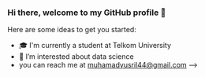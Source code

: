 ### Hi there, welcome to my GitHub profile 👋


Here are some ideas to get you started:

- :mortar_board: I'm currently a student at Telkom University
- :eyes: I’m interested about data science
- you can reach me at muhamadyusril44@gmail.com
-->

